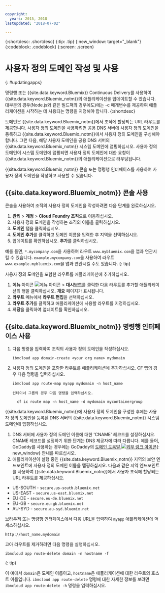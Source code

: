 ```yaml
---

copyright:
  years: 2015, 2018
lastupdated: "2018-07-02"

---
```


{:shortdesc: .shortdesc}
{:tip: .tip}
{:new_window: target="_blank"}
{:codeblock: .codeblock}
{:screen: .screen}

# 사용자 정의 도메인 작성 및 사용
{: #updatingapps}

명령행 또는 {{site.data.keyword.Bluemix}} Continuous Delivery를 사용하여 {{site.data.keyword.Bluemix_notm}}의 애플리케이션을 업데이트할 수 있습니다. 대부분의 경우(Node.js와 같은 빌드팩의 경우에도)에는 -c 매개변수를 제공하여 애플리케이션을 시작하는 데 사용되는 명령을 지정해야 합니다.
{:shortdesc}

도메인은 {{site.data.keyword.Bluemix_notm}}에서 조직에 할당되는 URL 라우트를 제공합니다. 사용자 정의 도메인을 사용하려면 공용 DNS 서버에 사용자 정의 도메인을 등록하고 {{site.data.keyword.Bluemix_notm}}에서 사용자 정의 도메인을 구성해야 합니다. 그런 다음, 해당 사용자 도메인을 공용 DNS 서버의 {{site.data.keyword.Bluemix_notm}} 시스템 도메인에 맵핑하십시오. 사용자 정의 도메인이 시스템 도메인에 맵핑되면 사용자 정의 도메인에 대한 요청이 {{site.data.keyword.Bluemix_notm}}의 애플리케이션으로 라우팅됩니다.

{{site.data.keyword.Bluemix_notm}} 콘솔 또는 명령행 인터페이스를 사용하여 사용자 정의 도메인을 작성하고 사용할 수 있습니다.

## {{site.data.keyword.Bluemix_notm}} 콘솔 사용

콘솔을 사용하여 조직의 사용자 정의 도메인을 작성하려면 다음 단계를 완료하십시오.

1. **관리** > **계정** > **Cloud Foundry 조직**으로 이동하십시오.
2. 사용자 정의 도메인을 작성하는 조직의 이름을 클릭하십시오.
3. **도메인** 탭을 클릭하십시오.
4. **도메인 추가**를 클릭하고 도메인 이름을 입력한 후 지역을 선택하십시오.
5. 업데이트를 확인하십시오. **추가**를 클릭하십시오.

예를 들면, `*.mycompany.com`을 사용하여 라우트 `www.mybluemix.com`을 앱과 연관시킬 수 있습니다. `example.mycompany.com`을 사용하여 라우트 `www.example.mybluemix.com`을 앱과 연관시킬 수도 있습니다.
{: tip}

사용자 정의 도메인을 포함한 라우트를 애플리케이션에 추가하십시오.

1. **메뉴** 아이콘 ![메뉴 아이콘](../icons/icon_hamburger.svg) > **대시보드**를 클릭한 다음 라우트를 추가할 애플리케이션의 행을 클릭하십시오. **개요** 페이지가 표시됩니다.
2. **라우트** 메뉴에서 **라우트 편집**을 선택하십시오.
3. **라우트 추가**를 클릭하고 애플리케이션에 사용할 라우트를 지정하십시오.
4. **저장**을 클릭하여 업데이트를 확인하십시오.

## {{site.data.keyword.Bluemix_notm}} 명령행 인터페이스 사용

1. 다음 명령을 입력하여 조직의 사용자 정의 도메인을 작성하십시오.

   ```
   ibmcloud app domain-create <your org name> mydomain
   ```

2. 사용자 정의 도메인을 포함한 라우트를 애플리케이션에 추가하십시오. CF 앱의 경우 다음 명령을 입력하십시오.

   ```
   ibmcloud app route-map myapp mydomain -n host_name

   ```

       컨테이너 그룹의 경우 다음 명령을 입력하십시오.

   ```
     cf ic route map -n host_name -d mydomain mycontainergroup

   ```

{{site.data.keyword.Bluemix_notm}}에 사용자 정의 도메인을 구성한 후에는 사용자 정의 도메인을 등록된 DNS 서버의 {{site.data.keyword.Bluemix_notm}} 시스템 도메인에 맵핑하십시오.

1. DNS 서버에 사용자 정의 도메인 이름에 대한 'CNAME' 레코드를 설정하십시오. CNAME 레코드를 설정하기 위한 단계는 DNS 제공자에 따라 다릅니다. 예를 들어, GoDaddy를 사용하는 경우에는 GoDaddy의 [도메인 도움말 ![외부 링크 아이콘](../icons/launch-glyph.svg "외부 링크 아이콘")](https://www.godaddy.com/help/add-a-cname-record-19236){: new_window} 안내를 따르십시오.
2. 애플리케이션이 실행 중인 {{site.data.keyword.Bluemix_notm}} 지역의 보안 엔드포인트에 사용자 정의 도메인 이름을 맵핑하십시오. 다음과 같은 지역 엔드포인트를 사용하여 {{site.data.keyword.Bluemix_notm}}에서 사용자 조직에 할당되는 URL 라우트를 제공하십시오.

  * US-SOUTH - `secure.us-south.bluemix.net`
  * US-EAST - `secure.us-east.bluemix.net`
  * EU-DE - `secure.eu-de.bluemix.net`
  * EU-GB - `secure.eu-gb.bluemix.net`
  * AU-SYD - `secure.au-syd.bluemix.net`

브라우저 또는 명령행 인터페이스에서 다음 URL을 입력하여 `myapp` 애플리케이션에 액세스하십시오.

```
http://host_name.mydomain

```

고아 라우트를 제거하려면 다음 명령을 실행하십시오.

```
ibmcloud app route-delete domain -n hostname -f
```
{: tip}

이 예에서 `domain`은 도메인 이름이고, `hostname`은 애플리케이션에 대한 라우트의 호스트 이름입니다. `ibmcloud app route-delete` 명령에 대한 자세한 정보를 보려면 `ibmcloud app route-delete -h` 명령을 입력하십시오.
